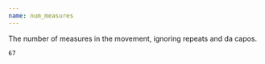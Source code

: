 ```yaml
---
name: num_measures
---
```

The number of measures in the movement, ignoring repeats and da capos.

```
67
```
